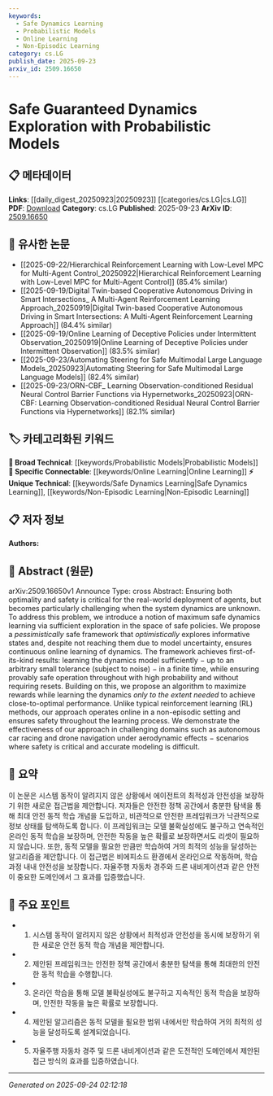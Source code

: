 ```yaml
---
keywords:
  - Safe Dynamics Learning
  - Probabilistic Models
  - Online Learning
  - Non-Episodic Learning
category: cs.LG
publish_date: 2025-09-23
arxiv_id: 2509.16650
---
```


<!-- KEYWORD_LINKING_METADATA:
{
  "processed_timestamp": "2025-09-24T02:12:18.629871",
  "vocabulary_version": "1.0",
  "selected_keywords": [
    "Safe Dynamics Learning",
    "Probabilistic Models",
    "Online Learning",
    "Non-Episodic Learning"
  ],
  "rejected_keywords": [],
  "similarity_scores": {
    "Safe Dynamics Learning": 0.78,
    "Probabilistic Models": 0.7,
    "Online Learning": 0.77,
    "Non-Episodic Learning": 0.75
  },
  "extraction_method": "AI_prompt_based",
  "budget_applied": true,
  "candidates_json": {
    "candidates": [
      {
        "surface": "safe dynamics learning",
        "canonical": "Safe Dynamics Learning",
        "aliases": [
          "safe dynamics exploration"
        ],
        "category": "unique_technical",
        "rationale": "This concept is central to the paper's approach and represents a novel method for ensuring safety in unknown dynamics.",
        "novelty_score": 0.75,
        "connectivity_score": 0.65,
        "specificity_score": 0.85,
        "link_intent_score": 0.78
      },
      {
        "surface": "probabilistic models",
        "canonical": "Probabilistic Models",
        "aliases": [
          "stochastic models"
        ],
        "category": "broad_technical",
        "rationale": "Probabilistic models are a foundational concept in the paper, linking to broader machine learning techniques.",
        "novelty_score": 0.45,
        "connectivity_score": 0.88,
        "specificity_score": 0.6,
        "link_intent_score": 0.7
      },
      {
        "surface": "online learning",
        "canonical": "Online Learning",
        "aliases": [
          "continuous learning"
        ],
        "category": "specific_connectable",
        "rationale": "Online learning is a key feature of the proposed method, connecting to ongoing research in adaptive systems.",
        "novelty_score": 0.55,
        "connectivity_score": 0.82,
        "specificity_score": 0.72,
        "link_intent_score": 0.77
      },
      {
        "surface": "non-episodic setting",
        "canonical": "Non-Episodic Learning",
        "aliases": [
          "continuous setting"
        ],
        "category": "unique_technical",
        "rationale": "The non-episodic setting is a unique aspect of the approach, differentiating it from typical RL methods.",
        "novelty_score": 0.68,
        "connectivity_score": 0.6,
        "specificity_score": 0.8,
        "link_intent_score": 0.75
      }
    ],
    "ban_list_suggestions": [
      "optimality",
      "safety",
      "model uncertainty"
    ]
  },
  "decisions": [
    {
      "candidate_surface": "safe dynamics learning",
      "resolved_canonical": "Safe Dynamics Learning",
      "decision": "linked",
      "scores": {
        "novelty": 0.75,
        "connectivity": 0.65,
        "specificity": 0.85,
        "link_intent": 0.78
      }
    },
    {
      "candidate_surface": "probabilistic models",
      "resolved_canonical": "Probabilistic Models",
      "decision": "linked",
      "scores": {
        "novelty": 0.45,
        "connectivity": 0.88,
        "specificity": 0.6,
        "link_intent": 0.7
      }
    },
    {
      "candidate_surface": "online learning",
      "resolved_canonical": "Online Learning",
      "decision": "linked",
      "scores": {
        "novelty": 0.55,
        "connectivity": 0.82,
        "specificity": 0.72,
        "link_intent": 0.77
      }
    },
    {
      "candidate_surface": "non-episodic setting",
      "resolved_canonical": "Non-Episodic Learning",
      "decision": "linked",
      "scores": {
        "novelty": 0.68,
        "connectivity": 0.6,
        "specificity": 0.8,
        "link_intent": 0.75
      }
    }
  ]
}
-->

# Safe Guaranteed Dynamics Exploration with Probabilistic Models

## 📋 메타데이터

**Links**: [[daily_digest_20250923|20250923]] [[categories/cs.LG|cs.LG]]
**PDF**: [Download](https://arxiv.org/pdf/2509.16650.pdf)
**Category**: cs.LG
**Published**: 2025-09-23
**ArXiv ID**: [2509.16650](https://arxiv.org/abs/2509.16650)

## 🔗 유사한 논문
- [[2025-09-22/Hierarchical Reinforcement Learning with Low-Level MPC for Multi-Agent Control_20250922|Hierarchical Reinforcement Learning with Low-Level MPC for Multi-Agent Control]] (85.4% similar)
- [[2025-09-19/Digital Twin-based Cooperative Autonomous Driving in Smart Intersections_ A Multi-Agent Reinforcement Learning Approach_20250919|Digital Twin-based Cooperative Autonomous Driving in Smart Intersections: A Multi-Agent Reinforcement Learning Approach]] (84.4% similar)
- [[2025-09-19/Online Learning of Deceptive Policies under Intermittent Observation_20250919|Online Learning of Deceptive Policies under Intermittent Observation]] (83.5% similar)
- [[2025-09-23/Automating Steering for Safe Multimodal Large Language Models_20250923|Automating Steering for Safe Multimodal Large Language Models]] (82.4% similar)
- [[2025-09-23/ORN-CBF_ Learning Observation-conditioned Residual Neural Control Barrier Functions via Hypernetworks_20250923|ORN-CBF: Learning Observation-conditioned Residual Neural Control Barrier Functions via Hypernetworks]] (82.1% similar)

## 🏷️ 카테고리화된 키워드
**🧠 Broad Technical**: [[keywords/Probabilistic Models|Probabilistic Models]]
**🔗 Specific Connectable**: [[keywords/Online Learning|Online Learning]]
**⚡ Unique Technical**: [[keywords/Safe Dynamics Learning|Safe Dynamics Learning]], [[keywords/Non-Episodic Learning|Non-Episodic Learning]]

## 📋 저자 정보

**Authors:** 

## 📄 Abstract (원문)

arXiv:2509.16650v1 Announce Type: cross 
Abstract: Ensuring both optimality and safety is critical for the real-world deployment of agents, but becomes particularly challenging when the system dynamics are unknown. To address this problem, we introduce a notion of maximum safe dynamics learning via sufficient exploration in the space of safe policies. We propose a $\textit{pessimistically}$ safe framework that $\textit{optimistically}$ explores informative states and, despite not reaching them due to model uncertainty, ensures continuous online learning of dynamics. The framework achieves first-of-its-kind results: learning the dynamics model sufficiently $-$ up to an arbitrary small tolerance (subject to noise) $-$ in a finite time, while ensuring provably safe operation throughout with high probability and without requiring resets. Building on this, we propose an algorithm to maximize rewards while learning the dynamics $\textit{only to the extent needed}$ to achieve close-to-optimal performance. Unlike typical reinforcement learning (RL) methods, our approach operates online in a non-episodic setting and ensures safety throughout the learning process. We demonstrate the effectiveness of our approach in challenging domains such as autonomous car racing and drone navigation under aerodynamic effects $-$ scenarios where safety is critical and accurate modeling is difficult.

## 📝 요약

이 논문은 시스템 동작이 알려지지 않은 상황에서 에이전트의 최적성과 안전성을 보장하기 위한 새로운 접근법을 제안합니다. 저자들은 안전한 정책 공간에서 충분한 탐색을 통해 최대 안전 동적 학습 개념을 도입하고, 비관적으로 안전한 프레임워크가 낙관적으로 정보 상태를 탐색하도록 합니다. 이 프레임워크는 모델 불확실성에도 불구하고 연속적인 온라인 동적 학습을 보장하며, 안전한 작동을 높은 확률로 보장하면서도 리셋이 필요하지 않습니다. 또한, 동적 모델을 필요한 만큼만 학습하여 거의 최적의 성능을 달성하는 알고리즘을 제안합니다. 이 접근법은 비에피소드 환경에서 온라인으로 작동하며, 학습 과정 내내 안전성을 보장합니다. 자율주행 자동차 경주와 드론 내비게이션과 같은 안전이 중요한 도메인에서 그 효과를 입증했습니다.

## 🎯 주요 포인트

- 1. 시스템 동작이 알려지지 않은 상황에서 최적성과 안전성을 동시에 보장하기 위한 새로운 안전 동적 학습 개념을 제안합니다.
- 2. 제안된 프레임워크는 안전한 정책 공간에서 충분한 탐색을 통해 최대한의 안전한 동적 학습을 수행합니다.
- 3. 온라인 학습을 통해 모델 불확실성에도 불구하고 지속적인 동적 학습을 보장하며, 안전한 작동을 높은 확률로 보장합니다.
- 4. 제안된 알고리즘은 동적 모델을 필요한 범위 내에서만 학습하여 거의 최적의 성능을 달성하도록 설계되었습니다.
- 5. 자율주행 자동차 경주 및 드론 내비게이션과 같은 도전적인 도메인에서 제안된 접근 방식의 효과를 입증하였습니다.


---

*Generated on 2025-09-24 02:12:18*
